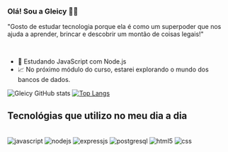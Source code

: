 ### Olá! Sou a Gleicy 👋🏻
"Gosto de estudar tecnologia porque ela é como um superpoder que nos ajuda a aprender, brincar e descobrir um montão de coisas legais!"

<br/>

- 🔭 Estudando JavaScript com Node.js
- 📈 No próximo módulo do curso, estarei explorando o mundo dos bancos de dados.


![Gleicy GitHub stats](https://github-readme-stats.vercel.app/api?username=gleicys&show_icons=true&theme=radical)
[![Top Langs](https://github-readme-stats.vercel.app/api/top-langs/?username=gleicys)](https://github.com/anuraghazra/github-readme-stats)

## Tecnológias que utilizo no meu dia a dia

<div style= "display:inline-block"><br/>
  <img align="center" alt="javascript" src="https://img.shields.io/badge/JavaScript-F7DF1E?style=for-the-badge&logo=javascript&logoColor=black"/>
   <img align="center" alt="nodejs" src="https://img.shields.io/badge/Node.js-43853D?style=for-the-badge&logo=node.js&logoColor=white"/>
   <img align="center" alt="expressjs" src="https://img.shields.io/badge/Express.js-404D59?style=for-the-badge"/>
   <img align="center" alt="postgresql" src="https://img.shields.io/badge/PostgreSQL-316192?style=for-the-badge&logo=postgresql&logoColor=white"/>
  <img align="center" alt="html5" src="https://img.shields.io/badge/HTML5-E34F26?style=for-the-badge&logo=html5&logoColor=white"/>
   <img align="center" alt="css" src="https://img.shields.io/badge/CSS3-1572B6?style=for-the-badge&logo=css3&logoColor=white"/>
</div>

